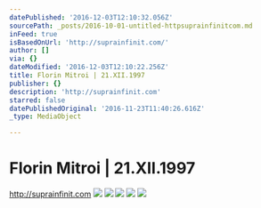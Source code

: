 ```yaml
---
datePublished: '2016-12-03T12:10:32.056Z'
sourcePath: _posts/2016-10-01-untitled-httpsuprainfinitcom.md
inFeed: true
isBasedOnUrl: 'http://suprainfinit.com/'
author: []
via: {}
dateModified: '2016-12-03T12:10:22.256Z'
title: Florin Mitroi | 21.XII.1997
publisher: {}
description: 'http://suprainfinit.com'
starred: false
datePublishedOriginal: '2016-11-23T11:40:26.616Z'
_type: MediaObject

---
```

# Florin Mitroi | 21.XII.1997

http://suprainfinit.com
![](https://s3-us-west-2.amazonaws.com/the-grid-img/p/dc7dda904dcdc269fedb270eacfa983869f66c9a.jpg)
![](https://s3-us-west-2.amazonaws.com/the-grid-img/p/38418ac843ca2e51fbcf415652769d11441aa9a9.jpg)
![](https://s3-us-west-2.amazonaws.com/the-grid-img/p/cbce8cca78b16b3029d4f55c1a242debb6f75276.jpg)
![](https://the-grid-user-content.s3-us-west-2.amazonaws.com/2a505a1a-9541-471a-b8d9-87a331c0a18e.jpg)
![](https://s3-us-west-2.amazonaws.com/the-grid-img/p/7988b03fea1472690385602c41f6037d2456ddfd.jpg)